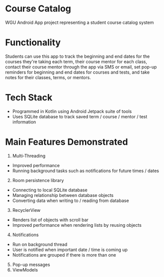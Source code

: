 # Course Catalog
WGU Android App project representing a student course catalog system

# Functionality
Students can use this app to track the beginning and end dates for the courses they're taking each term, their course mentor for each class, contact their course mentor through the app via SMS or email, set pop-up reminders for beginning and end dates for courses and tests, and take notes for their classes, terms, or mentors.

# Tech Stack
* Programmed in Kotlin using Android Jetpack suite of tools
* Uses SQLite database to track saved term / course / mentor / test information

# Main Features Demonstrated
1. Multi-Threading
* Improved performance
* Running background tasks such as notifications for future times / dates
2. Room persistence library
* Connecting to local SQLite database
* Managing relationship between database objects
* Converting data when writing to / reading from database
3. RecyclerView
* Renders list of objects with scroll bar
* Improved performance when rendering lists by reusing objects
4. Notifications
* Run on background thread
* User is notified when important date / time is coming up
* Notifications are grouped if there is more than one
5. Pop-up messages
6. ViewModels
